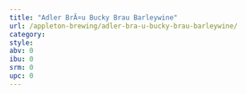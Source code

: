 ```yaml
---
title: "Adler BrÃ¤u Bucky Brau Barleywine"
url: /appleton-brewing/adler-bra-u-bucky-brau-barleywine/
category: 
style: 
abv: 0
ibu: 0
srm: 0
upc: 0
---
```


